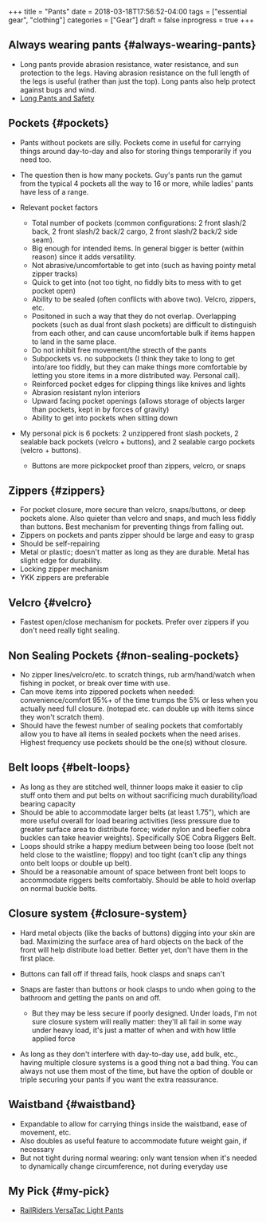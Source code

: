 +++
title = "Pants"
date = 2018-03-18T17:56:52-04:00
tags = ["essential gear", "clothing"]
categories = ["Gear"]
draft = false
inprogress = true
+++

## Always wearing pants {#always-wearing-pants}

-   Long pants provide abrasion resistance, water resistance, and sun protection to the legs. Having abrasion resistance on the full length of the legs is useful (rather than just the top). Long pants also help protect against bugs and wind.
-   [Long Pants and Safety](http://www.njmsijif.org/download/safety/Work%20Attire-%20Long%20Pants%20vs.%20Shorts%20S2011-1%20rev.pdf)


## Pockets {#pockets}

-   Pants without pockets are silly. Pockets come in useful for carrying things around day-to-day and also for storing things temporarily if you need too.
-   The question then is how many pockets. Guy's pants run the gamut from the typical 4 pockets all the way to 16 or more, while ladies' pants have less of a range.
-   Relevant pocket factors
    -   Total number of pockets (common configurations: 2 front slash/2 back, 2 front slash/2 back/2 cargo, 2 front slash/2 back/2 side seam).
    -   Big enough for intended items. In general bigger is better (within reason) since it adds versatility.
    -   Not abrasive/uncomfortable to get into (such as having pointy metal zipper tracks)
    -   Quick to get into (not too tight, no fiddly bits to mess with to get pocket open)
    -   Ability to be sealed (often conflicts with above two). Velcro, zippers, etc.
    -   Positoned in such a way that they do not overlap. Overlapping pockets (such as dual front slash pockets) are difficult to distinguish from each other, and can cause uncomfortable bulk if items happen to land in the same place.
    -   Do not inhibit free movement/the strecth of the pants
    -   Subpockets vs. no subpockets (I think they take to long to get into/are too fiddly, but they can make things more comfortable by letting you store items in a more distributed way. Personal call).
    -   Reinforced pocket edges for clipping things like knives and lights
    -   Abrasion resistant nylon interiors
    -   Upward facing pocket openings (allows storage of objects larger than pockets, kept in by forces of gravity)
    -   Ability to get into pockets when sitting down

-   My personal pick is 6 pockets: 2 unzippered front slash pockets, 2 sealable back pockets (velcro + buttons), and 2 sealable cargo pockets (velcro + buttons).
    -   Buttons are more pickpocket proof than zippers, velcro, or snaps


## Zippers {#zippers}

-   For pocket closure, more secure than velcro, snaps/buttons, or deep pockets alone. Also quieter than velcro and snaps, and much less fiddly than buttons. Best mechanism for preventing things from falling out.
-   Zippers on pockets and pants zipper should be large and easy to grasp
-   Should be self-repairing
-   Metal or plastic; doesn't matter as long as they are durable. Metal has slight edge for durability.
-   Locking zipper mechanism
-   YKK zippers are preferable


## Velcro {#velcro}

-   Fastest open/close mechanism for pockets. Prefer over zippers if you don't need really tight sealing.


## Non Sealing Pockets {#non-sealing-pockets}

-   No zipper lines/velcro/etc. to scratch things, rub arm/hand/watch when fishing in pocket, or break over time with use.
-   Can move items into zippered pockets when needed: convenience/comfort 95%+ of the time trumps the 5% or less when you actually need full closure. (notepad etc. can double up with items since they won't scratch them).
-   Should have the fewest number of sealing pockets that comfortably allow you to have all items in sealed pockets when the need arises. Highest frequency use pockets should be the one(s) without closure.


## Belt loops {#belt-loops}

-   As long as they are stitched well, thinner loops make it easier to clip stuff onto them and put belts on without sacrificing much durability/load bearing capacity
-   Should be able to accommodate larger belts (at least 1.75”), which are more useful overall for load bearing activities (less pressure due to greater surface area to distribute force; wider nylon and beefier cobra buckles can take heavier weights). Specifically SOE Cobra Riggers Belt.
-   Loops should strike a happy medium between being too loose (belt not held close to the waistline; floppy) and too tight (can't clip any things onto belt loops or double up belt).
-   Should be a reasonable amount of space between front belt loops to accommodate riggers belts comfortably. Should be able to hold overlap on normal buckle belts.


## Closure system {#closure-system}

-   Hard metal objects (like the backs of buttons) digging into your skin are bad. Maximizing the surface area of hard objects on the back of the front will help distribute load better. Better yet, don't have them in the first place.
-   Buttons can fall off if thread fails, hook clasps and snaps can't
-   Snaps are faster than buttons or hook clasps to undo when going to the bathroom and getting the pants on and off.
    -   But they may be less secure if poorly designed. Under loads, I'm not sure closure system will really matter: they'll all fail in some way under heavy load, it's just a matter of when and with how little applied force

-   As long as they don't interfere with day-to-day use, add bulk, etc., having multiple closure systems is a good thing not a bad thing. You can always not use them most of the time, but have the option of double or triple securing your pants if you want the extra reassurance.


## Waistband {#waistband}

-   Expandable to allow for carrying things inside the waistband, ease of movement, etc.
-   Also doubles as useful feature to accommodate future weight gain, if necessary
-   But not tight during normal wearing: only want tension when it's needed to dynamically change circumference, not during everyday use


## My Pick {#my-pick}

-   [RailRiders VersaTac Light Pants](https://www.railriders.com/men-versatac-light-pant-p-954.html?cPath=104%5F110)
